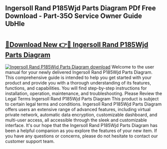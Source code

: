 ## Ingersoll Rand P185Wjd Parts Diagram PDf Free Download - Part-35O Service Owner Guide UbHle

# <h2><a href="http://dfouiwv.blite.top/?on=Ingersoll+Rand+P185Wjd+Parts+Diagram">🔗Download New 👉🔴 Ingersoll Rand P185Wjd Parts Diagram</a></h2>

[![Ingersoll Rand P185Wjd Parts Diagram download](https://i.imgur.com/lujVjoI.png)](http://dfouiwv.blite.top/?on=Ingersoll+Rand+P185Wjd+Parts+Diagram)
Welcome to the user manual for your newly delivered Ingersoll Rand P185Wjd Parts Diagram. This comprehensive guide is intended to help you get started with your product and provide you with a thorough understanding of its features, functions, and capabilities. You will find step-by-step instructions for installation, operation, maintenance, and troubleshooting. Please Review the Legal Terms Ingersoll Rand P185Wjd Parts Diagram This product is subject to certain legal terms and conditions. Ingersoll Rand P185Wjd Parts Diagram offers users an extensive range of advanced features, including virtual private network, automatic data encryption, customizable dashboard, and multi-user access, all accessible through the sleek and customizable interface. It's our hope that the Ingersoll Rand P185Wjd Parts Diagram has been a helpful companion as you explore the features of your new item. If you have any questions or concerns, please do not hesitate to contact our customer support team.
